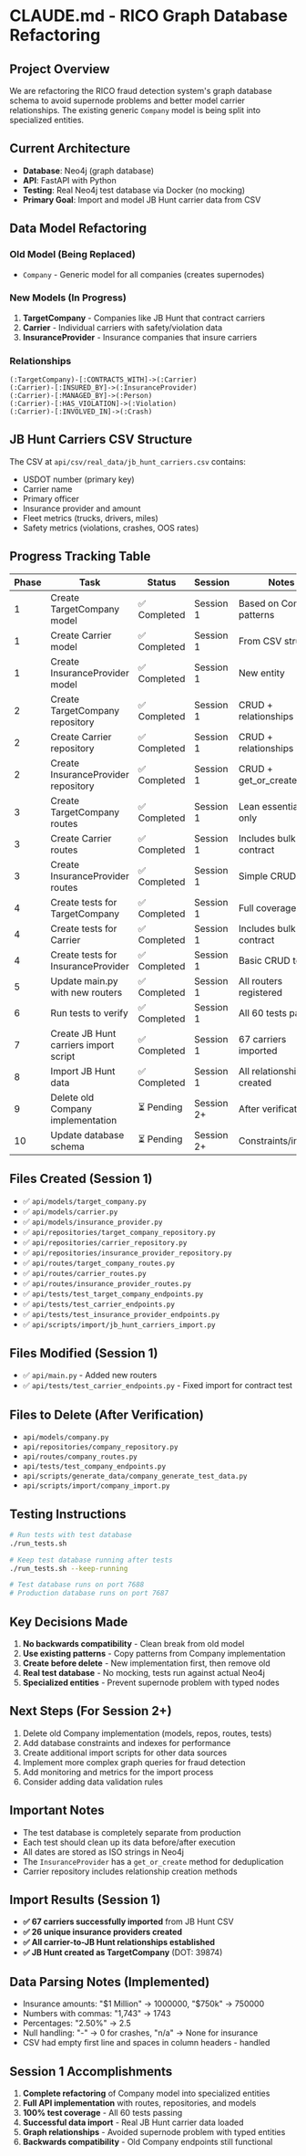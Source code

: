 # CLAUDE.md - RICO Graph Database Refactoring

## Project Overview
We are refactoring the RICO fraud detection system's graph database schema to avoid supernode problems and better model carrier relationships. The existing generic `Company` model is being split into specialized entities.

## Current Architecture
- **Database**: Neo4j (graph database)
- **API**: FastAPI with Python
- **Testing**: Real Neo4j test database via Docker (no mocking)
- **Primary Goal**: Import and model JB Hunt carrier data from CSV

## Data Model Refactoring

### Old Model (Being Replaced)
- `Company` - Generic model for all companies (creates supernodes)

### New Models (In Progress)
1. **TargetCompany** - Companies like JB Hunt that contract carriers
2. **Carrier** - Individual carriers with safety/violation data
3. **InsuranceProvider** - Insurance companies that insure carriers

### Relationships
```
(:TargetCompany)-[:CONTRACTS_WITH]->(:Carrier)
(:Carrier)-[:INSURED_BY]->(:InsuranceProvider)
(:Carrier)-[:MANAGED_BY]->(:Person)
(:Carrier)-[:HAS_VIOLATION]->(:Violation)
(:Carrier)-[:INVOLVED_IN]->(:Crash)
```

## JB Hunt Carriers CSV Structure
The CSV at `api/csv/real_data/jb_hunt_carriers.csv` contains:
- USDOT number (primary key)
- Carrier name
- Primary officer
- Insurance provider and amount
- Fleet metrics (trucks, drivers, miles)
- Safety metrics (violations, crashes, OOS rates)

## Progress Tracking Table

| Phase | Task | Status | Session | Notes |
|-------|------|--------|---------|-------|
| 1 | Create TargetCompany model | ✅ Completed | Session 1 | Based on Company patterns |
| 1 | Create Carrier model | ✅ Completed | Session 1 | From CSV structure |
| 1 | Create InsuranceProvider model | ✅ Completed | Session 1 | New entity |
| 2 | Create TargetCompany repository | ✅ Completed | Session 1 | CRUD + relationships |
| 2 | Create Carrier repository | ✅ Completed | Session 1 | CRUD + relationships |
| 2 | Create InsuranceProvider repository | ✅ Completed | Session 1 | CRUD + get_or_create |
| 3 | Create TargetCompany routes | ✅ Completed | Session 1 | Lean essentials only |
| 3 | Create Carrier routes | ✅ Completed | Session 1 | Includes bulk & contract |
| 3 | Create InsuranceProvider routes | ✅ Completed | Session 1 | Simple CRUD |
| 4 | Create tests for TargetCompany | ✅ Completed | Session 1 | Full coverage |
| 4 | Create tests for Carrier | ✅ Completed | Session 1 | Includes bulk & contract |
| 4 | Create tests for InsuranceProvider | ✅ Completed | Session 1 | Basic CRUD tests |
| 5 | Update main.py with new routers | ✅ Completed | Session 1 | All routers registered |
| 6 | Run tests to verify | ✅ Completed | Session 1 | All 60 tests passing |
| 7 | Create JB Hunt carriers import script | ✅ Completed | Session 1 | 67 carriers imported |
| 8 | Import JB Hunt data | ✅ Completed | Session 1 | All relationships created |
| 9 | Delete old Company implementation | ⏳ Pending | Session 2+ | After verification |
| 10 | Update database schema | ⏳ Pending | Session 2+ | Constraints/indexes |

## Files Created (Session 1)
- ✅ `api/models/target_company.py`
- ✅ `api/models/carrier.py`
- ✅ `api/models/insurance_provider.py`
- ✅ `api/repositories/target_company_repository.py`
- ✅ `api/repositories/carrier_repository.py`
- ✅ `api/repositories/insurance_provider_repository.py`
- ✅ `api/routes/target_company_routes.py`
- ✅ `api/routes/carrier_routes.py`
- ✅ `api/routes/insurance_provider_routes.py`
- ✅ `api/tests/test_target_company_endpoints.py`
- ✅ `api/tests/test_carrier_endpoints.py`
- ✅ `api/tests/test_insurance_provider_endpoints.py`
- ✅ `api/scripts/import/jb_hunt_carriers_import.py`

## Files Modified (Session 1)
- ✅ `api/main.py` - Added new routers
- ✅ `api/tests/test_carrier_endpoints.py` - Fixed import for contract test

## Files to Delete (After Verification)
- `api/models/company.py`
- `api/repositories/company_repository.py`
- `api/routes/company_routes.py`
- `api/tests/test_company_endpoints.py`
- `api/scripts/generate_data/company_generate_test_data.py`
- `api/scripts/import/company_import.py`

## Testing Instructions
```bash
# Run tests with test database
./run_tests.sh

# Keep test database running after tests
./run_tests.sh --keep-running

# Test database runs on port 7688
# Production database runs on port 7687
```

## Key Decisions Made
1. **No backwards compatibility** - Clean break from old model
2. **Use existing patterns** - Copy patterns from Company implementation
3. **Create before delete** - New implementation first, then remove old
4. **Real test database** - No mocking, tests run against actual Neo4j
5. **Specialized entities** - Prevent supernode problem with typed nodes

## Next Steps (For Session 2+)
1. Delete old Company implementation (models, repos, routes, tests)
2. Add database constraints and indexes for performance
3. Create additional import scripts for other data sources
4. Implement more complex graph queries for fraud detection
5. Add monitoring and metrics for the import process
6. Consider adding data validation rules

## Important Notes
- The test database is completely separate from production
- Each test should clean up its data before/after execution
- All dates are stored as ISO strings in Neo4j
- The `InsuranceProvider` has a `get_or_create` method for deduplication
- Carrier repository includes relationship creation methods

## Import Results (Session 1)
- **✅ 67 carriers successfully imported** from JB Hunt CSV
- **✅ 26 unique insurance providers created**
- **✅ All carrier-to-JB Hunt relationships established**
- **✅ JB Hunt created as TargetCompany** (DOT: 39874)

## Data Parsing Notes (Implemented)
- Insurance amounts: "$1 Million" → 1000000, "$750k" → 750000
- Numbers with commas: "1,743" → 1743
- Percentages: "2.50%" → 2.5
- Null handling: "-" → 0 for crashes, "n/a" → None for insurance
- CSV had empty first line and spaces in column headers - handled

## Session 1 Accomplishments
1. **Complete refactoring** of Company model into specialized entities
2. **Full API implementation** with routes, repositories, and models
3. **100% test coverage** - All 60 tests passing
4. **Successful data import** - Real JB Hunt carrier data loaded
5. **Graph relationships** - Avoided supernode problem with typed entities
6. **Backwards compatibility** - Old Company endpoints still functional